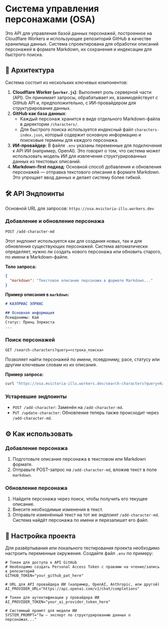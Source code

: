 # Система управления персонажами (OSA)

Это API для управления базой данных персонажей, построенное на Cloudflare Workers и использующее репозиторий GitHub в качестве хранилища данных. Система спроектирована для обработки описаний персонажей в формате Markdown, их сохранения и индексации для быстрого поиска.

## 🚀 Архитектура

Система состоит из нескольких ключевых компонентов:

1.  **Cloudflare Worker (`worker.js`)**: Выполняет роль серверной части (API). Он принимает запросы, обрабатывает их, взаимодействует с GitHub API и, предположительно, с ИИ-провайдером для структурирования данных.
2.  **GitHub как база данных**:
    *   Каждый персонаж хранится в виде отдельного Markdown-файла в директории `/characters/`.
    *   Для быстрого поиска используется индексный файл `characters-index.json`, который содержит основную информацию и поисковые термины для каждого персонажа.
3.  **ИИ-провайдер**: В файле `.env` указаны переменные для подключения к API ИИ (например, OpenAI). Это говорит о том, что система может использовать модель ИИ для извлечения структурированных данных из текстовых описаний.
4.  **Markdown-first подход**: Основной способ добавления и обновления персонажей — отправка текстового описания в формате Markdown. Это упрощает ввод данных и делает систему более гибкой.

## 🛠️ API Эндпоинты

Основной URL для запросов: `https://osa.mvictoria-illu.workers.dev`

### Добавление и обновление персонажа

`POST /add-character-md`

Этот эндпоинт используется как для создания новых, так и для обновления существующих персонажей. Система автоматически определяет, нужно ли создать нового персонажа или обновить старого, по имени в Markdown-файле.

**Тело запроса:**

```json
{
  "markdown": "Текстовое описание персонажа в формате Markdown..."
}
```

**Пример описания в `markdown`:**

```markdown
# КАЭЛРИАС ЭЛРИАС

## Основная информация
Псевдонимы: Кай
Статус: Принц Элриаста
...
```

### Поиск персонажей

`GET /search-characters?query=<строка_поиска>`

Позволяет найти персонажей по имени, псевдониму, расе, статусу или другим ключевым словам из их описания.

**Пример запроса:**

```bash
curl "https://osa.mvictoria-illu.workers.dev/search-characters?query=Кай"
```

### Устаревшие эндпоинты

*   `POST /add-character`: Заменён на `/add-character-md`.
*   `PUT /update-character`: Обновление теперь также происходит через `/add-character-md`.

## ⚙️ Как использовать

### Добавление персонажа

1.  Подготовьте описание персонажа в текстовом или Markdown формате.
2.  Отправьте POST-запрос на `/add-character-md`, вложив текст в поле `markdown`.

### Обновление персонажа

1.  Найдите персонажа через поиск, чтобы получить его текущее описание.
2.  Внесите необходимые изменения в текст.
3.  Отправьте изменённый текст на тот же эндпоинт `/add-character-md`. Система найдёт персонажа по имени и перезапишет его файл.

## 🔧 Настройка проекта

Для развёртывания или локального тестирования проекта необходимо настроить переменные окружения. Создайте файл `.env` по примеру:

```env
# Токен для доступа к API GitHub
# Необходимо создать Personal Access Token с правами на чтение/запись в репозиторий
GITHUB_TOKEN="your_github_pat_here"

# URL для API провайдера ИИ (например, OpenAI, Anthropic, или другой)
AI_PROVIDER_URL="https://api.openai.com/v1/chat/completions"

# Токен для аутентификации у провайдера ИИ
AI_PROVIDER_TOKEN="your_ai_provider_token_here"

# Системный промпт для модели ИИ
SYSTEM_PROMPT="Ты — эксперт по структурированию данных о персонажах..."
```

